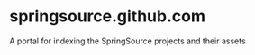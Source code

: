 springsource.github.com
=======================

A portal for indexing the SpringSource projects and their assets